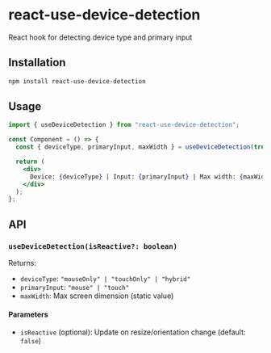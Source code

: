 # react-use-device-detection

React hook for detecting device type and primary input

## Installation

```bash
npm install react-use-device-detection
```

## Usage

```jsx
import { useDeviceDetection } from "react-use-device-detection";

const Component = () => {
  const { deviceType, primaryInput, maxWidth } = useDeviceDetection(true);

  return (
    <div>
      Device: {deviceType} | Input: {primaryInput} | Max width: {maxWidth}
    </div>
  );
};
```

## API

### `useDeviceDetection(isReactive?: boolean)`

Returns:

- `deviceType`: `"mouseOnly" | "touchOnly" | "hybrid"`
- `primaryInput`: `"mouse" | "touch"`
- `maxWidth`: Max screen dimension (static value)

#### Parameters

- `isReactive` (optional): Update on resize/orientation change (default: `false`)
